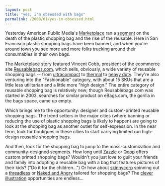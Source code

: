 ```yaml
---
layout: post
title: "yes, i'm obsessed with bags"
permalink: /2008/01/yes-im-obsessed.html
---
```


<p>Yesterday American Public Media's <a href="http://marketplace.publicradio.org/">Marketplace</a> ran a <a href="http://marketplace.publicradio.org/display/web/2008/01/10/plastic_bag_q/">segment</a> on the death of the plastic shopping bag and the rise of the reusable.  Here in San Francisco plastic shopping bags have been banned, and when you're around town you see more and more folks trucking around their consumables in their own bags. </p>

<p>The Marketplace story featured Vincent Cobb, president of the ecommerce site <a href="http://www.reusablebags.com">Reusablebags.com</a>, which sells, obviously, a wide variety of reusable shopping bags -- from <a href="http://www.reusablebags.com/store/shopping-bags-ultra-compact-c-2_6.html">ultracompact</a> to <a href="http://www.reusablebags.com/store/shopping-bags-thermal-c-2_27.html">thermal</a> to <a href="http://www.reusablebags.com/store/shopping-bags-heavy-duty-c-2_7.html">heavy duty</a>.  They're also venturing into the "Fashionable" category, with about 15 SKUs that are a little less utilitarian and a little more "high design." The entire category of reusable shopping bag is relatively new; though Reusablebags.com was started in 2003, searches for similar product on eBags.com, the gorilla in the bags space, came up empty.</p>

<p>Which brings me to the opportunity: designer and custom-printed reusable shopping bags. The trend setters in the major cities (where banning or reducing the use of plastic shopping bags is likely to happen) are going to look at the shopping bag as another outlet for self-expression. In the near term, look for boutiques in these cities to start carrying limited run high-design reusable shopping bags.  </p>

<p>And then, look for the shopping bag to jump to the mass-customization and community-designed segments.  How long until <a href="http://www.zazzle.com/">Zazzle</a> or <a href="http://www.qoop.com/">Qoop</a> offers custom printed shopping bags? Wouldn't you just love to guilt your friends and family into adopting a reusable bag with a bag that features pictures of their kids? ("Do it for the children...") Or how about <a href="http://ww.skinnycorp.com/">skinnycorp</a> spinning out a <a href="http://www.threadless.com/">threadless</a> or <a href="http://www.nakedandangry.com/">Naked and Angry</a> tailored for shopping bags? The <a href="http://www.threadless.com/product/1116/When_Dinosaurs_Ruled_The_Earth">clever illustration</a> opportunities are endless...</p>



